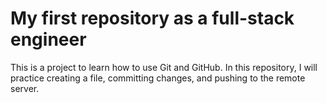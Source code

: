 
# My first repository as a full-stack engineer

This is a project to learn how to use Git and GitHub. In this repository, I will practice creating a file, committing changes, and pushing to the remote server.

